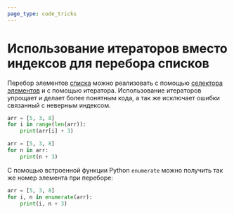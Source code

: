 ```yaml
---
page_type: code_tricks
---
```


# Использование итераторов вместо индексов для перебора списков

Перебор элементов [списка]([[20221121230218]]) можно реализовать с помощью [селектора элементов]([[[20221121231228]]]) и с помощью итератора. Использование итераторов упрощает и делает более понятным кода, а так же исключает ошибки связанный с неверным индексом.

```python
arr = [5, 3, 8]
for i in range(len(arr)):
    print(arr[i] + 3)

arr = [5, 3, 8]
for n in arr:
    print(n + 3)
```

С помощью встроенной функции Python `enumerate` можно получить так же номер элемента при переборе:

```python
arr = [5, 3, 8]
for i, n in enumerate(arr):
    print(i, n + 3)
```

